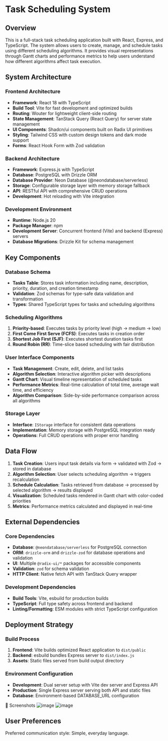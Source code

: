 # Task Scheduling System

## Overview

This is a full-stack task scheduling application built with React, Express, and TypeScript. The system allows users to create, manage, and schedule tasks using different scheduling algorithms. It provides visual representations through Gantt charts and performance metrics to help users understand how different algorithms affect task execution.

## System Architecture

### Frontend Architecture
- **Framework**: React 18 with TypeScript
- **Build Tool**: Vite for fast development and optimized builds
- **Routing**: Wouter for lightweight client-side routing
- **State Management**: TanStack Query (React Query) for server state management
- **UI Components**: Shadcn/ui components built on Radix UI primitives
- **Styling**: Tailwind CSS with custom design tokens and dark mode support
- **Forms**: React Hook Form with Zod validation

### Backend Architecture
- **Framework**: Express.js with TypeScript
- **Database**: PostgreSQL with Drizzle ORM
- **Database Provider**: Neon Database (@neondatabase/serverless)
- **Storage**: Configurable storage layer with memory storage fallback
- **API**: RESTful API with comprehensive CRUD operations
- **Development**: Hot reloading with Vite integration

### Development Environment
- **Runtime**: Node.js 20
- **Package Manager**: npm
- **Development Server**: Concurrent frontend (Vite) and backend (Express) servers
- **Database Migrations**: Drizzle Kit for schema management

## Key Components

### Database Schema
- **Tasks Table**: Stores task information including name, description, priority, duration, and creation timestamp
- **Validation**: Zod schemas for type-safe data validation and transformation
- **Types**: Shared TypeScript types for tasks and scheduling algorithms

### Scheduling Algorithms
1. **Priority-based**: Executes tasks by priority level (high → medium → low)
2. **First Come First Serve (FCFS)**: Executes tasks in creation order
3. **Shortest Job First (SJF)**: Executes shortest duration tasks first
4. **Round Robin (RR)**: Time-slice based scheduling with fair distribution

### User Interface Components
- **Task Management**: Create, edit, delete, and list tasks
- **Algorithm Selection**: Interactive algorithm picker with descriptions
- **Gantt Chart**: Visual timeline representation of scheduled tasks
- **Performance Metrics**: Real-time calculation of total time, average wait time, and efficiency
- **Algorithm Comparison**: Side-by-side performance comparison across all algorithms

### Storage Layer
- **Interface**: `IStorage` interface for consistent data operations
- **Implementation**: Memory storage with PostgreSQL integration ready
- **Operations**: Full CRUD operations with proper error handling

## Data Flow

1. **Task Creation**: Users input task details via form → validated with Zod → stored in database
2. **Algorithm Selection**: User selects scheduling algorithm → triggers recalculation
3. **Schedule Calculation**: Tasks retrieved from database → processed by selected algorithm → results displayed
4. **Visualization**: Scheduled tasks rendered in Gantt chart with color-coded priorities
5. **Metrics**: Performance metrics calculated and displayed in real-time

## External Dependencies

### Core Dependencies
- **Database**: `@neondatabase/serverless` for PostgreSQL connection
- **ORM**: `drizzle-orm` and `drizzle-zod` for database operations and validation
- **UI**: Multiple `@radix-ui/*` packages for accessible components
- **Validation**: `zod` for schema validation
- **HTTP Client**: Native fetch API with TanStack Query wrapper

### Development Dependencies
- **Build Tools**: Vite, esbuild for production builds
- **TypeScript**: Full type safety across frontend and backend
- **Linting/Formatting**: ESM modules with strict TypeScript configuration

## Deployment Strategy

### Build Process
1. **Frontend**: Vite builds optimized React application to `dist/public`
2. **Backend**: esbuild bundles Express server to `dist/index.js`
3. **Assets**: Static files served from build output directory

### Environment Configuration
- **Development**: Dual server setup with Vite dev server and Express API
- **Production**: Single Express server serving both API and static files
- **Database**: Environment-based DATABASE_URL configuration

📸 Screenshots
![image](https://github.com/user-attachments/assets/44d7f97f-8a40-486a-8e75-8d5587fc5bc5)
![image](https://github.com/user-attachments/assets/44d7f97f-8a40-486a-8e75-8d5587fc5bc5)


## User Preferences

Preferred communication style: Simple, everyday language.
